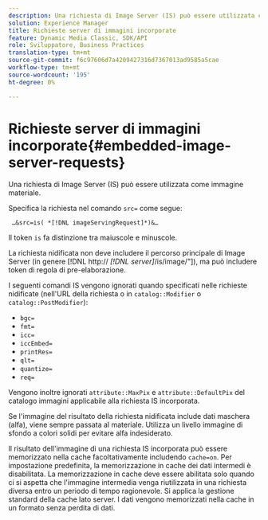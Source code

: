 ```yaml
---
description: Una richiesta di Image Server (IS) può essere utilizzata come immagine materiale.
solution: Experience Manager
title: Richieste server di immagini incorporate
feature: Dynamic Media Classic, SDK/API
role: Sviluppatore, Business Practices
translation-type: tm+mt
source-git-commit: f6c97606d7a4209427316d7367013ad9585a5cae
workflow-type: tm+mt
source-wordcount: '195'
ht-degree: 0%

---
```



# Richieste server di immagini incorporate{#embedded-image-server-requests}

Una richiesta di Image Server (IS) può essere utilizzata come immagine materiale.

Specifica la richiesta nel comando `src=` come segue:

` …&src=is( *[!DNL imageServingRequest]*)&…`

Il token `is` fa distinzione tra maiuscole e minuscole.

La richiesta nidificata non deve includere il percorso principale di Image Server (in genere [!DNL http:// *[!DNL server]*/is/image/&quot;]), ma può includere token di regola di pre-elaborazione.

I seguenti comandi IS vengono ignorati quando specificati nelle richieste nidificate (nell&#39;URL della richiesta o in `catalog::Modifier` o `catalog::PostModifier`):

* `bgc=`
* `fmt=`
* `icc=`
* `iccEmbed=`
* `printRes=`
* `qlt=`
* `quantize=`
* `req=`

Vengono inoltre ignorati `attribute::MaxPix` e `attribute::DefaultPix` del catalogo immagini applicabile alla richiesta IS incorporata.

Se l&#39;immagine del risultato della richiesta nidificata include dati maschera (alfa), viene sempre passata al materiale. Utilizza un livello immagine di sfondo a colori solidi per evitare alfa indesiderato.

Il risultato dell&#39;immagine di una richiesta IS incorporata può essere memorizzato nella cache facoltativamente includendo `cache=on`. Per impostazione predefinita, la memorizzazione in cache dei dati intermedi è disabilitata. La memorizzazione in cache deve essere abilitata solo quando ci si aspetta che l&#39;immagine intermedia venga riutilizzata in una richiesta diversa entro un periodo di tempo ragionevole. Si applica la gestione standard della cache lato server. I dati vengono memorizzati nella cache in un formato senza perdita di dati.
